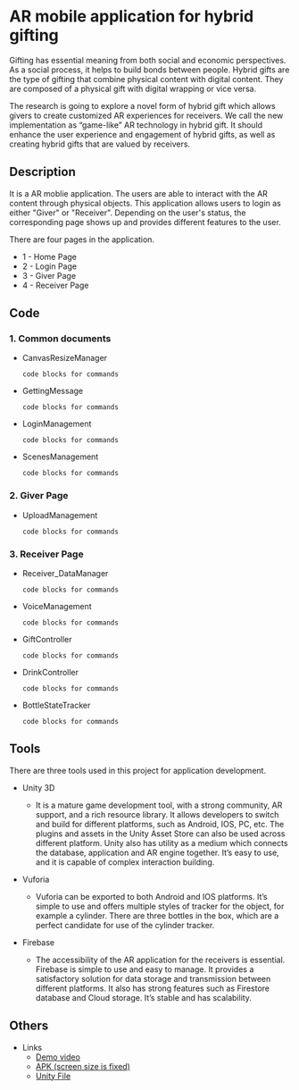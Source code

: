 # AR mobile application for hybrid gifting
Gifting has essential meaning from both social and economic perspectives. As a social process, it helps to build bonds between people.
Hybrid gifts are the type of gifting that combine physical content with digital content. They are composed of a physical gift with digital wrapping or vice versa. 

The research is going to explore a novel form of hybrid gift which allows givers to create customized AR experiences for receivers. We call the new implementation as “game-like” AR technology in hybrid gift. It should enhance the user experience and engagement of hybrid gifts, as well as creating hybrid gifts that are valued by receivers.

## Description

It is a AR moblie application. The users are able to interact with the AR content through physical objects. This application allows users to login as either "Giver" or "Receiver". Depending on the user's status, the corresponding page shows up and provides different features to the user. 

There are four pages in the application.
* 1 - Home Page
* 2 - Login Page
* 3 - Giver Page
* 4 - Receiver Page

## Code

### 1. Common documents
* CanvasResizeManager
  ```
  code blocks for commands
  ```
* GettingMessage
  ```
  code blocks for commands
  ```
* LoginManagement
  ```
  code blocks for commands
  ```
* ScenesManagement
  ```
  code blocks for commands
  ```

### 2. Giver Page
* UploadManagement
  ```
  code blocks for commands
  ```

### 3. Receiver Page
* Receiver_DataManager
  ```
  code blocks for commands
  ```
* VoiceManagement
  ```
  code blocks for commands
  ```
* GiftController
  ```
  code blocks for commands
  ```
* DrinkController
  ```
  code blocks for commands
  ```
* BottleStateTracker
  ```
  code blocks for commands
  ```


## Tools
There are three tools used in this project for application development.

* Unity 3D
  * It is a mature game development tool, with a strong community, AR support, and a rich resource library. It allows developers to switch and build for different platforms, such as Android, IOS, PC, etc. The plugins and assets in the Unity Asset Store can also be used across different platform. Unity also has utility as a medium which connects the database, application and AR engine together. It’s easy to use, and it is capable of complex interaction building. 

* Vuforia
  * Vuforia can be exported to both Android and IOS platforms. It’s simple to use and offers multiple styles of tracker for the object, for example a cylinder. There are three bottles in the box, which are a perfect candidate for use of the cylinder tracker.

* Firebase
  * The accessibility of the AR application for the receivers is essential. Firebase is simple to use and easy to manage. It provides a satisfactory solution for data storage and transmission between different platforms. It also has strong features such as Firestore database and Cloud storage. It’s stable and has scalability.

## Others
* Links
    * [Demo video](https://vimeo.com/864371345?share=copy)
    * [APK (screen size is fixed)](https://drive.google.com/file/d/1v6BLsK_7Sa0bQtlpITBR7XsuSEhuMr85/view)
    * [Unity File](https://drive.google.com/file/d/1jqVau3Nw5XsKb75BnauutUqzUMZTPt7W/view)
